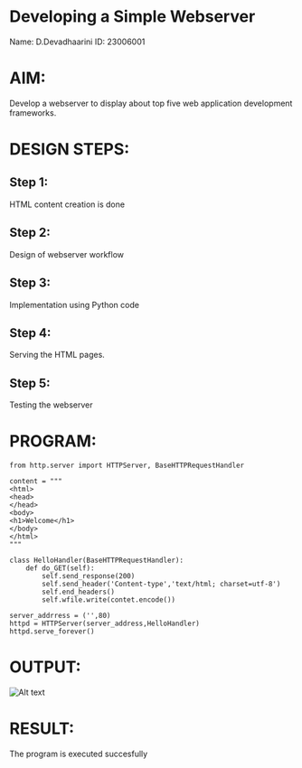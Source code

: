 # Developing a Simple Webserver
Name: D.Devadhaarini
ID: 23006001

# AIM:

Develop a webserver to display about top five web application development frameworks.

# DESIGN STEPS:

## Step 1:

HTML content creation is done

## Step 2:

Design of webserver workflow

## Step 3:

Implementation using Python code

## Step 4:

Serving the HTML pages.

## Step 5:

Testing the webserver
# PROGRAM:
```
from http.server import HTTPServer, BaseHTTPRequestHandler

content = """
<html>
<head>
</head>
<body>
<h1>Welcome</h1>
</body>
</html>
"""

class HelloHandler(BaseHTTPRequestHandler):
    def do_GET(self):
        self.send_response(200)
        self.send_header('Content-type','text/html; charset=utf-8')
        self.end_headers()
        self.wfile.write(contet.encode())

server_addrress = ('',80)
httpd = HTTPServer(server_address,HelloHandler)
httpd.serve_forever()
```
# OUTPUT:
![Alt text](images/webserver1.png)

# RESULT:

The program is executed succesfully
